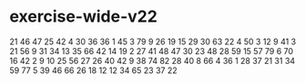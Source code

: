 # exercise-wide-v22
21
46
47
25
42
4
30
36
36
1
45
3
79
9
26
19
15
29
30
63
22
4
50
3
12
9
41
3
21
56
9
31
34
13
35
66
42
14
19
2
27
41
48
47
30
23
48
28
59
15
57
79
6
70
16
42
2
9
10
25
56
27
26
40
42
9
38
74
82
28
40
8
66
4
36
1
28
37
21
31
34
59
77
5
39
46
66
26
18
12
12
34
65
23
37
22
